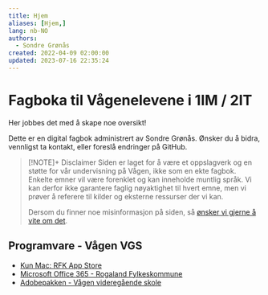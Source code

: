 ```yaml
---
title: Hjem
aliases: [Hjem,]
lang: nb-NO
authors:
  - Sondre Grønås
created: 2022-04-09 02:00:00
updated: 2023-07-16 22:35:24
---
```

# Fagboka til Vågenelevene i 1IM / 2IT
Her jobbes det med å skape noe oversikt!

Dette er en digital fagbok administrert av Sondre Grønås. Ønsker du å bidra, vennligst ta kontakt, eller foreslå endringer på GitHub.

> [!NOTE]+ Disclaimer
> Siden er laget for å være et oppslagverk og en støtte for vår undervisning på Vågen, ikke som en ekte fagbok. Enkelte emner vil være forenklet og kan inneholde muntlig språk. Vi kan derfor ikke garantere faglig nøyaktighet til hvert emne, men vi prøver å referere til kilder og eksterne ressurser der vi kan.
> 
> Dersom du finner noe misinformasjon på siden, så [ønsker vi gjerne å vite om det](https://github.com/VaagenIM/docs.iktim.no/issues).

## Programvare - Vågen VGS
- [Kun Mac: RFK App Store](https://www.rogfk.no/vare-tjenester/skole-og-utdanning/opplaring-i-skole/elev-pc-og-ikt/last-ned-programmer/rfk-app-store-managed-software-center/)
- [Microsoft Office 365 - Rogaland Fylkeskommune](https://o365.rogfk.no/)
- [Adobepakken - Vågen videregående skole](https://www.vaagen.vgs.no/hovedmeny/for-elever/skolehverdag-og-ikt/ikt-og-elev-pc/programmer/adobepakken/)

